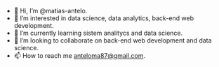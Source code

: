 - 👋 Hi, I’m @matias-antelo.
- 👀 I’m interested in data science, data analytics, back-end web development.
- 🌱 I’m currently learning sistem analitycs and data science.
- 💞️ I’m looking to collaborate on back-end web development and data science.
- 📫 How to reach me anteloma87@gmail.com.
